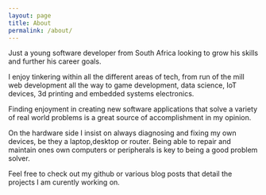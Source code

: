 ```yaml
---
layout: page
title: About
permalink: /about/
---
```


Just a young software developer from South Africa looking to grow his skills 
and further his career goals.

I enjoy tinkering within all the different areas of tech, from run of the mill web development 
all the way to game development, data science, IoT devices, 3d printing and 
embedded systems electronics.

Finding enjoyment in creating new software applications that solve a variety of real world 
problems is a great source of accomplishment in my opinion.

On the hardware side I insist on always diagnosing and fixing my own devices, be they a
laptop,desktop or router. Being able to repair and maintain ones own computers or peripherals
is key to being a good problem solver.

Feel free to check out my github or various blog posts that detail the projects I am curently
working on.



